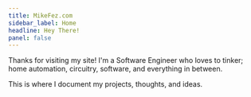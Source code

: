 ```yaml
---
title: MikeFez.com
sidebar_label: Home
headline: Hey There!
panel: false
---
```


Thanks for visiting my site! I'm a Software Engineer who loves to tinker; home automation, circuitry, software, and everything in between.

This is where I document my projects, thoughts, and ideas.

